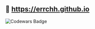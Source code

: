 ## 🔗 https://errchh.github.io  

![Codewars Badge](https://www.codewars.com/users/errchh/badges/small)
